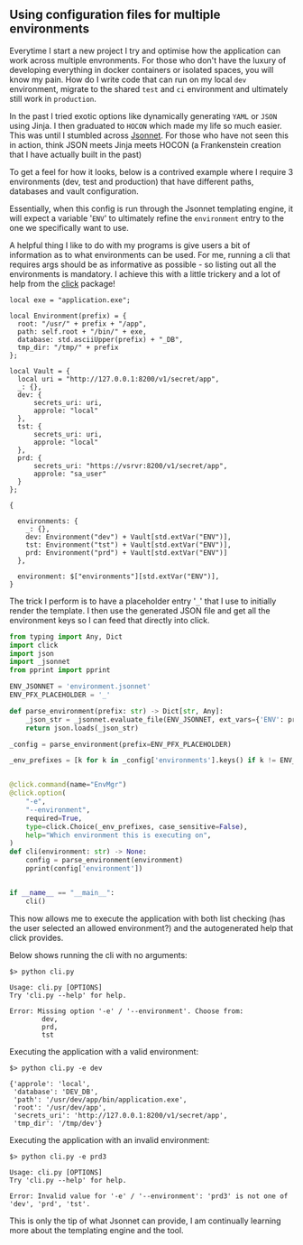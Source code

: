 ## Using configuration files for multiple environments

Everytime I start a new project I try and optimise how the application can work across multiple envronments. For those who don't have the luxury of developing everything in docker containers or isolated spaces, you will know my pain. How do I write code that can run on my local `dev` environment, migrate to the shared `test` and `ci` environment and ultimately still work in `production`.

In the past I tried exotic options like dynamically generating `YAML` or `JSON` using Jinja. I then graduated to `HOCON` which made my life so much easier. This was until I stumbled across [Jsonnet](https://jsonnet.org/). For those who have not seen this in action, think JSON meets Jinja meets HOCON (a Frankenstein creation that I have actually built in the past)

To get a feel for how it looks, below is a contrived example where I require 3 environments (dev, test and production) that have different paths, databases and vault configuration.

Essentially, when this config is run through the Jsonnet templating engine, it will expect a variable '`ENV`' to ultimately refine the `environment` entry to the one we specifically want to use.

A helpful thing I like to do with my programs is give users a bit of information as to what environments can be used. For me, running a cli that requires args should be as informative as possible - so listing out all the environments is mandatory. I achieve this with a little trickery and a lot of help from the [click](https://click.palletsprojects.com/) package!

```jsonnet
local exe = "application.exe";

local Environment(prefix) = {
  root: "/usr/" + prefix + "/app",
  path: self.root + "/bin/" + exe,
  database: std.asciiUpper(prefix) + "_DB",
  tmp_dir: "/tmp/" + prefix
};

local Vault = {
  local uri = "http://127.0.0.1:8200/v1/secret/app",
  _: {},
  dev: {
      secrets_uri: uri,
      approle: "local"
  },
  tst: {
      secrets_uri: uri,
      approle: "local"
  },
  prd: {
      secrets_uri: "https://vsrvr:8200/v1/secret/app",
      approle: "sa_user"
  }
};

{

  environments: {
    _: {},
    dev: Environment("dev") + Vault[std.extVar("ENV")],
    tst: Environment("tst") + Vault[std.extVar("ENV")],
    prd: Environment("prd") + Vault[std.extVar("ENV")]
  },

  environment: $["environments"][std.extVar("ENV")],
}
```

The trick I perform is to have a placeholder entry '`_`' that I use to initially render the template. I then use the generated JSON file and get all the environment keys so I can feed that directly into click.

```python
from typing import Any, Dict
import click
import json
import _jsonnet
from pprint import pprint

ENV_JSONNET = 'environment.jsonnet'
ENV_PFX_PLACEHOLDER = '_'

def parse_environment(prefix: str) -> Dict[str, Any]:
    _json_str = _jsonnet.evaluate_file(ENV_JSONNET, ext_vars={'ENV': prefix})
    return json.loads(_json_str)

_config = parse_environment(prefix=ENV_PFX_PLACEHOLDER)

_env_prefixes = [k for k in _config['environments'].keys() if k != ENV_PFX_PLACEHOLDER]


@click.command(name="EnvMgr")
@click.option(
    "-e",
    "--environment",
    required=True,
    type=click.Choice(_env_prefixes, case_sensitive=False),
    help="Which environment this is executing on",
)
def cli(environment: str) -> None:
    config = parse_environment(environment)
    pprint(config['environment'])


if __name__ == "__main__":
    cli()
```

This now allows me to execute the application with both list checking (has the user selected an allowed environment?) and the autogenerated help that click provides.

Below shows running the cli with no arguments:

```shell
$> python cli.py

Usage: cli.py [OPTIONS]
Try 'cli.py --help' for help.

Error: Missing option '-e' / '--environment'. Choose from:
        dev,
        prd,
        tst
```

Executing the application with a valid environment:

```shell
$> python cli.py -e dev

{'approle': 'local',
 'database': 'DEV_DB',
 'path': '/usr/dev/app/bin/application.exe',
 'root': '/usr/dev/app',
 'secrets_uri': 'http://127.0.0.1:8200/v1/secret/app',
 'tmp_dir': '/tmp/dev'}
```

Executing the application with an invalid environment:

```shell
$> python cli.py -e prd3

Usage: cli.py [OPTIONS]
Try 'cli.py --help' for help.

Error: Invalid value for '-e' / '--environment': 'prd3' is not one of 'dev', 'prd', 'tst'.
```

This is only the tip of what Jsonnet can provide, I am continually learning more about the templating engine and the tool.

